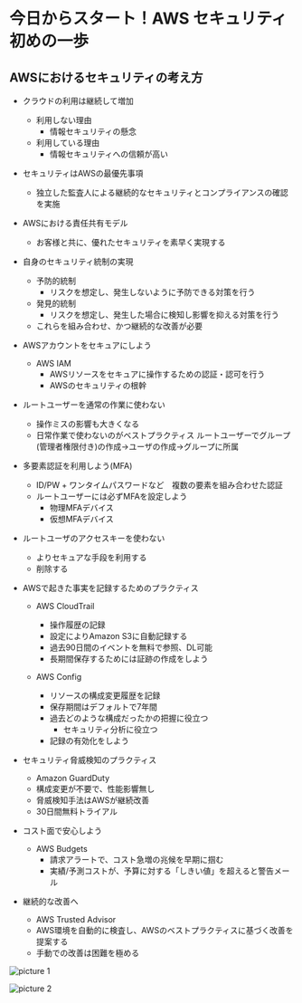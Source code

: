 # 今日からスタート！AWS セキュリティ 初めの一歩
## AWSにおけるセキュリティの考え方
- クラウドの利用は継続して増加
  - 利用しない理由
    - 情報セキュリティの懸念
  - 利用している理由
    - 情報セキュリティへの信頼が高い

- セキュリティはAWSの最優先事項
  - 独立した監査人による継続的なセキュリティとコンプライアンスの確認を実施

- AWSにおける責任共有モデル
  - お客様と共に、優れたセキュリティを素早く実現する
- 自身のセキュリティ統制の実現
  - 予防的統制
    - リスクを想定し、発生しないように予防できる対策を行う
  - 発見的統制
    - リスクを想定し、発生した場合に検知し影響を抑える対策を行う
  - これらを組み合わせ、かつ継続的な改善が必要

- AWSアカウントをセキュアにしよう
  - AWS IAM
    - AWSリソースをセキュアに操作するための認証・認可を行う
    - AWSのセキュリティの根幹


- ルートユーザーを通常の作業に使わない
  - 操作ミスの影響も大きくなる
  - 日常作業で使わないのがベストプラクティス
ルートユーザーでグループ(管理者権限付き)の作成->ユーザの作成->グループに所属

- 多要素認証を利用しよう(MFA)
  - ID/PW + ワンタイムパスワードなど　複数の要素を組み合わせた認証
  - ルートユーザーには必ずMFAを設定しよう
    - 物理MFAデバイス
    - 仮想MFAデバイス

- ルートユーザのアクセスキーを使わない
  - よりセキュアな手段を利用する
  - 削除する


- AWSで起きた事実を記録するためのプラクティス
  - AWS CloudTrail
    - 操作履歴の記録
    - 設定によりAmazon S3に自動記録する
    - 過去90日間のイベントを無料で参照、DL可能
    - 長期間保存するためには証跡の作成をしよう

  - AWS Config
    - リソースの構成変更履歴を記録
    - 保存期間はデフォルトで7年間
    - 過去どのような構成だったかの把握に役立つ
      - セキュリティ分析に役立つ
    - 記録の有効化をしよう

- セキュリティ脅威検知のプラクティス
  - Amazon GuardDuty
  - 構成変更が不要で、性能影響無し
  - 脅威検知手法はAWSが継続改善
  - 30日間無料トライアル

- コスト面で安心しよう
  - AWS Budgets
    - 請求アラートで、コスト急増の兆候を早期に掴む
    - 実績/予測コストが、予算に対する「しきい値」を超えると警告メール

- 継続的な改善へ
  - AWS Trusted Advisor
  - AWS環境を自動的に検査し、AWSのベストプラクティスに基づく改善を提案する
  - 手動での改善は困難を極める


![picture 1](../../images/c2a7bef61be741f52a5685a1b13dc2729f19b6557b3d8b357b25a7ba30f2eb48.png)

![picture 2](../../images/3ee18568cde2fb64a4e517d4bf909eb789d1bf14d4285d869f16358a99aa18fd.png)
